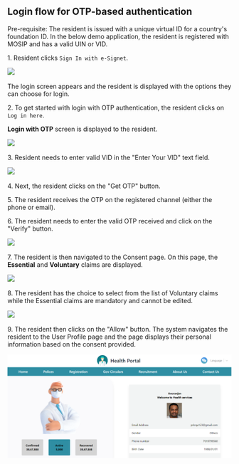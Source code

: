 ## Login flow for OTP-based authentication

Pre-requisite: The resident is issued with a unique virtual ID for a country's foundation ID. In the below demo application, the resident is registered with MOSIP and has a valid UIN or VID.

1\. Resident clicks `Sign In with e-Signet`.

![](\_images/qr-login-screen1.png)

The login screen appears and the resident is displayed with the options they can choose for login.

2\. To get started with login with OTP authentication, the resident clicks on `Log in here`.

**Login with OTP** screen is displayed to the resident.

![](\_images/esignet-loginhere.png)

3\. Resident needs to enter valid VID in the "Enter Your VID" text field. 

![](\_images/idp-login-otp-entervid.png)

4\. Next, the resident clicks on the "Get OTP" button.

5\. The resident receives the OTP on the registered channel (either the phone or email).

6\. The resident needs to enter the valid OTP received and click on the "Verify" button.

![](\_images/idp-login-otp-verify.png)

7\. The resident is then navigated to the Consent page. On this page, the **Essential** and **Voluntary** claims are displayed.

![](\_images/idp-login-otp-askingconsent.png)

8\. The resident has the choice to select from the list of Voluntary claims while the Essential claims are mandatory and cannot be edited.

![](\_images/idp-login-otp-showingclaims.png)

9\. The resident then clicks on the "Allow" button. The system navigates the resident to the User Profile page and the page displays their personal information based on the consent provided.

![](.gitbook/assets/test-docs.png)
